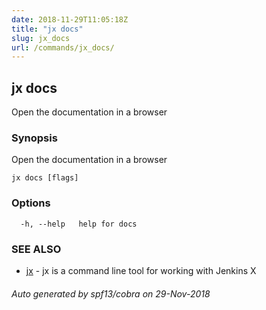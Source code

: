 ```yaml
---
date: 2018-11-29T11:05:18Z
title: "jx docs"
slug: jx_docs
url: /commands/jx_docs/
---
```

## jx docs

Open the documentation in a browser

### Synopsis

Open the documentation in a browser

```
jx docs [flags]
```

### Options

```
  -h, --help   help for docs
```

### SEE ALSO

* [jx](/commands/jx/)	 - jx is a command line tool for working with Jenkins X

###### Auto generated by spf13/cobra on 29-Nov-2018
